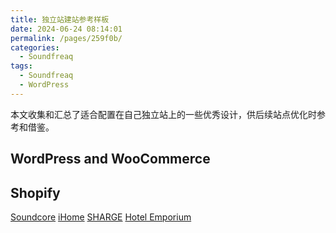 ```yaml
---
title: 独立站建站参考样板
date: 2024-06-24 08:14:01
permalink: /pages/259f0b/
categories: 
  - Soundfreaq
tags: 
  - Soundfreaq
  - WordPress
---
```


本文收集和汇总了适合配置在自己独立站上的一些优秀设计，供后续站点优化时参考和借鉴。

## WordPress and WooCommerce

## Shopify

[Soundcore](https://us.soundcore.com/)
[iHome](https://ihome.com/)
[SHARGE](https://sharge.com/)
[Hotel Emporium](https://hotelemporium.com/zh/pages/about)
